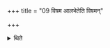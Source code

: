 +++
title = "09 विषम आलभेतेति विषमन्"

+++

<details><summary>थिते</summary>

विषम आलभेतेति विषमं दैवते मीमांसा ९
</details>
